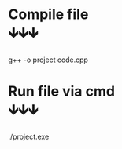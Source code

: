<h1>
    Compile file  
    <br>
    🡳🡳🡳
</h1>

g++ -o project code.cpp

<h1>
    Run file via cmd
    <br>
    🡳🡳🡳
</h1>

./project.exe